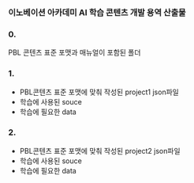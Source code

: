 ### 이노베이션 아카데미 AI 학습 콘텐츠 개발 용역 산출물

### 0. 
PBL 콘텐츠 표준 포맷과 매뉴얼이 포함된 폴더

### 1. 
- PBL콘텐츠 표준 포맷에 맞춰 작성된 project1 json파일 
- 학습에 사용된 souce
- 학습에 필요한 data


### 2. 
- PBL콘텐츠 표준 포맷에 맞춰 작성된 project2 json파일 
- 학습에 사용된 souce
- 학습에 필요한 data
